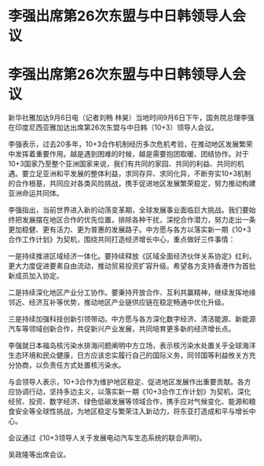 # 李强出席第26次东盟与中日韩领导人会议

# 李强出席第26次东盟与中日韩领导人会议

新华社雅加达9月6日电（记者刘畅 林昊）当地时间9月6日下午，国务院总理李强在印度尼西亚雅加达出席第26次东盟与中日韩（10+3）领导人会议。

李强表示，过去20多年，10+3合作机制经历多次危机考验，在推动地区发展繁荣中发挥着重要作用。越是遇到困难的时候，越是需要抱团取暖、团结协作。对于10+3国家乃至整个亚洲国家来说，我们有共同的家园、共同的利益、共同的机遇。要立足亚洲和平发展的整体利益，求同存异、求同化异，不断夯实10+3机制的合作根基，共同应对各类风险挑战，携手促进地区发展繁荣稳定，努力推动构建亚洲命运共同体。

李强指出，当前世界进入新的动荡变革期，全球发展事业面临巨大挑战。我们要始终把发展摆在地区合作的优先位置，排除各种干扰，深挖合作潜力，努力走出一条更加稳健、更有活力、更为普惠的发展路子。中方愿与各方以落实新一期《10+3合作工作计划》为契机，围绕共同打造经济增长中心，重点做好三件事情：

一是持续推进区域经济一体化。要持续释放《区域全面经济伙伴关系协定》红利，更大力度促进要素自由流动，推动贸易投资扩容升级。希望各方支持香港作为首批新成员加入协定。

二是持续深化地区产业分工协作。要秉持开放合作、互利共赢精神，继续发挥地缘邻近、经济互补等优势，推动地区产业链供应链在稳定畅通中优化升级。

三是持续加强科技创新引领带动。中方愿与各方深化数字经济、清洁能源、新能源汽车等领域创新合作，共促新兴产业发展，共同培育更多新的经济增长点。

李强就日本福岛核污染水排海问题阐明中方立场，表示核污染水处置关乎全球海洋生态环境和民众健康，日方应该忠实履行自己的国际义务，同邻国等利益攸关方充分协商，以负责任方式处置核污染水。

与会领导人表示，10+3合作为维护地区稳定、促进地区发展作出重要贡献。各方应协调行动，坚持多边主义，以落实新一期《10+3合作工作计划》为契机，深化经贸、投资、数字经济、绿色低碳发展等领域合作，携手应对气候变化、能源和粮食安全等全球性挑战，为地区稳定与繁荣注入新动力，将东亚打造成和平与增长中心。

会议通过《10+3领导人关于发展电动汽车生态系统的联合声明》。

吴政隆等出席会议。

